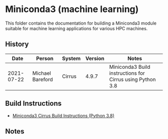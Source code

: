 Miniconda3 (machine learning)
=============================

This folder contains the documentation for building a Miniconda3 module suitable for machine learning
applications for various HPC machines.

History
-------

Date | Person | System | Version | Notes
---- | -------|--------|---------|------
2021-07-22 | Michael Bareford | Cirrus | 4.9.7 | Miniconda3 Build instructions for Cirrus using Python 3.8

Build Instructions
------------------

* [Miniconda3 Cirrus Build Instructions (Python 3.8)](build_miniconda3_ml_cirrus_py38.md)

Notes
-----

